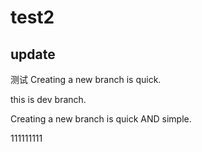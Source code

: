 # test2

## update

测试
Creating a new branch is quick.

this is dev branch.

Creating a new branch is quick AND simple.

111111111
